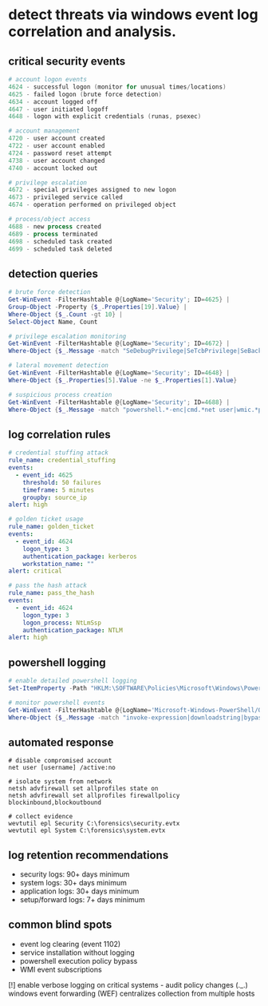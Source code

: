 # detect threats via windows event log correlation and analysis.

## critical security events
```powershell
# account logon events
4624 - successful logon (monitor for unusual times/locations)
4625 - failed logon (brute force detection)  
4634 - account logged off
4647 - user initiated logoff
4648 - logon with explicit credentials (runas, psexec)

# account management
4720 - user account created
4722 - user account enabled
4724 - password reset attempt
4738 - user account changed
4740 - account locked out

# privilege escalation
4672 - special privileges assigned to new logon
4673 - privileged service called
4674 - operation performed on privileged object

# process/object access
4688 - new process created
4689 - process terminated  
4698 - scheduled task created
4699 - scheduled task deleted
```

## detection queries
```powershell
# brute force detection
Get-WinEvent -FilterHashtable @{LogName='Security'; ID=4625} | 
Group-Object -Property {$_.Properties[19].Value} | 
Where-Object {$_.Count -gt 10} | 
Select-Object Name, Count

# privilege escalation monitoring
Get-WinEvent -FilterHashtable @{LogName='Security'; ID=4672} |
Where-Object {$_.Message -match "SeDebugPrivilege|SeTcbPrivilege|SeBackupPrivilege"}

# lateral movement detection
Get-WinEvent -FilterHashtable @{LogName='Security'; ID=4648} |
Where-Object {$_.Properties[5].Value -ne $_.Properties[1].Value}

# suspicious process creation
Get-WinEvent -FilterHashtable @{LogName='Security'; ID=4688} |
Where-Object {$_.Message -match "powershell.*-enc|cmd.*net user|wmic.*process"}
```

## log correlation rules
```yaml
# credential stuffing attack
rule_name: credential_stuffing
events:
  - event_id: 4625
    threshold: 50 failures
    timeframe: 5 minutes
    groupby: source_ip
alert: high

# golden ticket usage  
rule_name: golden_ticket
events:
  - event_id: 4624
    logon_type: 3
    authentication_package: kerberos
    workstation_name: ""
alert: critical

# pass the hash attack
rule_name: pass_the_hash  
events:
  - event_id: 4624
    logon_type: 3
    logon_process: NtLmSsp
    authentication_package: NTLM
alert: high
```

## powershell logging
```powershell
# enable detailed powershell logging
Set-ItemProperty -Path "HKLM:\SOFTWARE\Policies\Microsoft\Windows\PowerShell\ScriptBlockLogging" -Name "EnableScriptBlockLogging" -Value 1

# monitor powershell events
Get-WinEvent -FilterHashtable @{LogName='Microsoft-Windows-PowerShell/Operational'; ID=4104} |
Where-Object {$_.Message -match "invoke-expression|downloadstring|bypass|hidden"}
```

## automated response
```batch
# disable compromised account
net user [username] /active:no

# isolate system from network
netsh advfirewall set allprofiles state on
netsh advfirewall set allprofiles firewallpolicy blockinbound,blockoutbound

# collect evidence
wevtutil epl Security C:\forensics\security.evtx
wevtutil epl System C:\forensics\system.evtx
```

## log retention recommendations
- security logs: 90+ days minimum
- system logs: 30+ days minimum  
- application logs: 30+ days minimum
- setup/forward logs: 7+ days minimum

## common blind spots
- event log clearing (event 1102)
- service installation without logging
- powershell execution policy bypass
- WMI event subscriptions

[!] enable verbose logging on critical systems - audit policy changes
(._.) windows event forwarding (WEF) centralizes collection from multiple hosts

